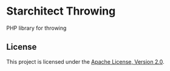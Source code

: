 # Starchitect Throwing

PHP library for throwing

## License

This project is licensed under the [Apache License, Version 2.0](LICENSE).
